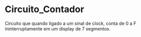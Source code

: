 # Circuito_Contador
Circuito que quando ligado a um sinal de clock, conta de 0 a F ininterruptamente em um display de 7 segmentos.

